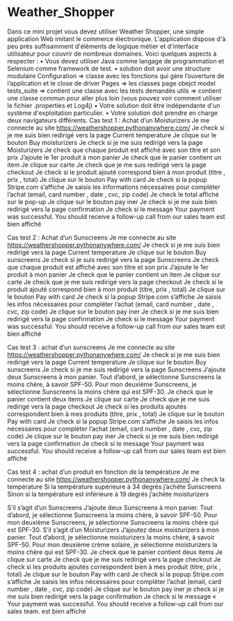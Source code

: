 # Weather_Shopper
Dans ce mini projet vous devez utiliser Weather Shopper, une simple application Web imitant le commerce électronique.
L'application dispose d'à peu près suffisamment d'éléments de logique métier et d'interface utilisateur pour couvrir de nombreux domaines.
Voici quelques aspects à respecter :
• Vous devez utiliser Java comme langage de programmation et Selenium comme framework de test.
• solution doit avoir une structure modulaire
Configuration => classe avec les fonctions qui gère l’ouverture de l’application et le close de driver
 Pages => les classes page obejct model
tests_suite => contient une classe avec les tests demandés
 utils => contient une classe commun
pour aller plus loin (vous pouvez voir comment utiliser le fichier .properties et Log4j)
• Votre solution doit être indépendante d'un système d'exploitation particulier.
• Votre solution doit prendre en charge deux navigateurs différents.
Cas test 1 : Achat d’un Moisturizers
Je me connecte au site https://weathershopper.pythonanywhere.com/
Je check si je me suis bien redirigé vers la page Current temperature
Je clique sur le bouton Buy moisturizers
Je check si je me suis redirigé vers la page Moisturizers
Je check que chaque produit est affiché avec son titre et son prix
J’ajoute le 1er produit à mon panier
Je check que le panier contient un item
Je clique sur carte
Je check que je me suis redirigé vers la page checkout
Je check si le produit ajouté correspond bien à mon produit (titre , prix , total)
Je clique sur le bouton Pay with card
Je check si la popup Stripe.com s’affiche 
Je saisis les informations nécessaires pour compléter l’achat (email, card number , date , cvc, zip code)
Je check le total affiché sur le pop-up
Je clique sur le bouton pay iner
Je check si je me suis bien redirigé vers la page confirmation
Je check si le message Your payment was successful. You should receive a follow-up call from our sales team est bien affiché













Cas test 2 : Achat d’un Sunscreens
Je me connecte au site https://weathershopper.pythonanywhere.com/
Je check si je me suis bien redirigé vers la page Current temperature
Je clique sur le bouton Buy sunscreens
Je check si je suis redirigé vers la page Sunscreens
Je check que chaque produit est affiché avec son titre et son prix
J’ajoute le 1er produit à mon panier
Je check que le panier contient un item
Je clique sur carte
Je check que je me suis redirigé vers la page checkout
Je check si le produit ajouté correspond bien à mon produit (titre, prix , total)
Je clique sur le bouton Pay with card
Je check si la popup Stripe.com s’affiche 
Je saisis les infos nécessaires pour compléter l’achat (email, card number , date , cvc, zip code)
Je clique sur le bouton pay iner
Je check si je me suis bien redirigé vers la page confirmation
Je check si le message Your payment was successful. You should receive a follow-up call from our sales team est bien affiché













Cas test 3 : achat d’un sunscreens
Je me connecte au site https://weathershopper.pythonanywhere.com/
Je check si je me suis bien redirigé vers la page Current temperature
Je clique sur le bouton Buy sunscreens
Je check si je me suis redirigé vers la page Sunscreens
J’ajoute deux Sunscreens à mon panier. Tout d’abord, je sélectionne Sunscreens la moins chère, à savoir SPF-50. Pour mon deuxième Sunscreens, je sélectionne Sunscreens la moins chère qui est SPF-30. 
Je check que le panier contient deux items
Je clique sur carte
Je check que je me suis redirigé vers la page checkout
Je check si les produits ajoutés correspondent bien à mes produits (titre, prix , total)
Je clique sur le bouton Pay with card
Je check si la popup Stripe.com s’affiche 
Je saisis les infos nécessaires pour compléter l’achat (email, card number , date , cvc, zip code)
Je clique sur le bouton pay iner
Je check si je me suis bien redirigé vers la page confirmation
Je check si le message Your payment was successful. You should receive a follow-up call from our sales team est bien affiché












Cas test 4 : achat d’un produit en fonction de la température
Je me connecte au site https://weathershopper.pythonanywhere.com/
Je check la température 
Si la température supérieure à 34 degrés j’achète Sunscreens 
Sinon si la température est inférieure à 19 degrés j’achète moisturizers  

S’il s’agit d’un Sunscreens
J’ajoute deux Sunscreens à mon panier. Tout d’abord, je sélectionne Sunscreens la moins chère, à savoir SPF-50. Pour mon deuxième Sunscreens, je sélectionne Sunscreens la moins chère qui est SPF-30. 
S’il s’agit d’un Moisturizers
J’ajoutez deux moisturizers à mon panier. Tout d’abord, je sélectionne moisturizers la moins chère, à savoir SPF-50. Pour mon deuxième crème solaire, je sélectionne moisturizers la moins chère qui est SPF-30. 
Je check que le panier contient deux items
Je clique sur carte
Je check que je me suis redirigé vers la page checkout
Je check si les produits ajoutés correspondent bien à mes produit (titre, prix , total)
Je clique sur le bouton Pay with card
Je check si la popup Stripe.com s’affiche 
Je saisis les infos nécessaires pour compléter l’achat (email, card number , date , cvc, zip code)
Je clique sur le bouton pay iner
je check si je me suis bien redirigé vers la page confirmation
Je check si le message « Your payment was successful. You should receive a follow-up call from our sales team.  est bien affiché

